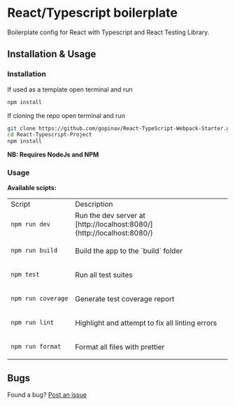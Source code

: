 # React/Typescript boilerplate

Boilerplate config for React with Typescript and React Testing Library.

## Installation & Usage

### Installation

If used as a template open terminal and run

```sh
npm install
```

If cloning the repo open terminal and run

```sh
git clone https://github.com/gopinav/React-TypeScript-Webpack-Starter.git React-Typescript-Project
cd React-Typescript-Project
npm install
```

**NB: Requires NodeJs and NPM**

### Usage

**Available scipts:**

<table>

<tr>
<td>Script</td>
<td>Description</td>
</tr>

<tr>
<td>

```sh
npm run dev
```

</td>
<td>Run the dev server at [http://localhost:8080/](http://localhost:8080/)</td>
</tr>

<tr>
<td>

```sh
npm run build
```

</td>
<td>Build the app to the `build` folder</td>
</tr>

<tr>
<td>

```sh
npm test
```

</td>
<td>Run all test suites</td>
</tr>

<tr>
<td>

```sh
npm run coverage
```

</td>
<td>Generate test coverage report</td>
</tr>

<tr>
<td>

```sh
npm run lint
```

</td>
<td>Highlight and attempt to fix all linting errors</td>
</tr>

<tr>
<td>

```sh
npm run format
```

</td>
<td>Format all files with prettier</td>
</tr>

</table>

## Bugs

Found a bug? [Post an issue](https://github.com/Velocima/React-Typescript-Template/issues)
